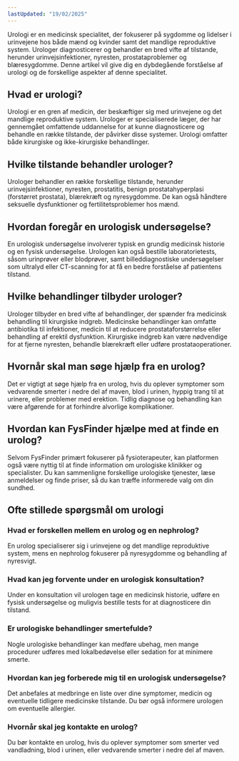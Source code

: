 ```yaml
---
lastUpdated: "19/02/2025"
---
```


Urologi er en medicinsk specialitet, der fokuserer på sygdomme og lidelser i urinvejene hos både mænd og kvinder samt det mandlige reproduktive system. Urologer diagnosticerer og behandler en bred vifte af tilstande, herunder urinvejsinfektioner, nyresten, prostataproblemer og blæresygdomme. Denne artikel vil give dig en dybdegående forståelse af urologi og de forskellige aspekter af denne specialitet.

## Hvad er urologi?

Urologi er en gren af medicin, der beskæftiger sig med urinvejene og det mandlige reproduktive system. Urologer er specialiserede læger, der har gennemgået omfattende uddannelse for at kunne diagnosticere og behandle en række tilstande, der påvirker disse systemer. Urologi omfatter både kirurgiske og ikke-kirurgiske behandlinger.

## Hvilke tilstande behandler urologer?

Urologer behandler en række forskellige tilstande, herunder urinvejsinfektioner, nyresten, prostatitis, benign prostatahyperplasi (forstørret prostata), blærekræft og nyresygdomme. De kan også håndtere seksuelle dysfunktioner og fertilitetsproblemer hos mænd.

## Hvordan foregår en urologisk undersøgelse?

En urologisk undersøgelse involverer typisk en grundig medicinsk historie og en fysisk undersøgelse. Urologen kan også bestille laboratorietests, såsom urinprøver eller blodprøver, samt billeddiagnostiske undersøgelser som ultralyd eller CT-scanning for at få en bedre forståelse af patientens tilstand.

## Hvilke behandlinger tilbyder urologer?

Urologer tilbyder en bred vifte af behandlinger, der spænder fra medicinsk behandling til kirurgiske indgreb. Medicinske behandlinger kan omfatte antibiotika til infektioner, medicin til at reducere prostataforstørrelse eller behandling af erektil dysfunktion. Kirurgiske indgreb kan være nødvendige for at fjerne nyresten, behandle blærekræft eller udføre prostataoperationer.

## Hvornår skal man søge hjælp fra en urolog?

Det er vigtigt at søge hjælp fra en urolog, hvis du oplever symptomer som vedvarende smerter i nedre del af maven, blod i urinen, hyppig trang til at urinere, eller problemer med erektion. Tidlig diagnose og behandling kan være afgørende for at forhindre alvorlige komplikationer.

## Hvordan kan FysFinder hjælpe med at finde en urolog?

Selvom FysFinder primært fokuserer på fysioterapeuter, kan platformen også være nyttig til at finde information om urologiske klinikker og specialister. Du kan sammenligne forskellige urologiske tjenester, læse anmeldelser og finde priser, så du kan træffe informerede valg om din sundhed.

## Ofte stillede spørgsmål om urologi

### Hvad er forskellen mellem en urolog og en nephrolog?

En urolog specialiserer sig i urinvejene og det mandlige reproduktive system, mens en nephrolog fokuserer på nyresygdomme og behandling af nyresvigt.

### Hvad kan jeg forvente under en urologisk konsultation?

Under en konsultation vil urologen tage en medicinsk historie, udføre en fysisk undersøgelse og muligvis bestille tests for at diagnosticere din tilstand.

### Er urologiske behandlinger smertefulde?

Nogle urologiske behandlinger kan medføre ubehag, men mange procedurer udføres med lokalbedøvelse eller sedation for at minimere smerte.

### Hvordan kan jeg forberede mig til en urologisk undersøgelse?

Det anbefales at medbringe en liste over dine symptomer, medicin og eventuelle tidligere medicinske tilstande. Du bør også informere urologen om eventuelle allergier.

### Hvornår skal jeg kontakte en urolog?

Du bør kontakte en urolog, hvis du oplever symptomer som smerter ved vandladning, blod i urinen, eller vedvarende smerter i nedre del af maven.
